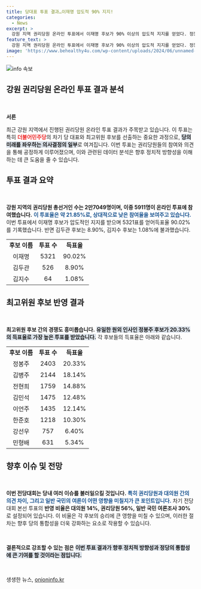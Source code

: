 ```yaml
---
title: 당대표 투표 결과…이재명 압도적 90% 지지!
categories:
  - News
excerpt: >
  강원 지역 권리당원 온라인 투표에서 이재명 후보가 90% 이상의 압도적 지지를 얻었다. 정봉주 후보는 최고위원 중 유일한 원외 인사로 가장 높은 지지를 기록하며 이목을 집중시키고 있다! 클릭해서 자세한 내용을 확인하세요!
feature_text: >
  강원 지역 권리당원 온라인 투표에서 이재명 후보가 90% 이상의 압도적 지지를 얻었다. 정봉주 후보는 최고위원 중 유일한 원외 인사로 가장 높은 지지를 기록하며 이목을 집중시키고 있다! 클릭해서 자세한 내용을 확인하세요!
image: 'https://www.behealthy4u.com/wp-content/uploads/2024/06/unnamed-file.png'
---
```


<p><img src="https://www.behealthy4u.com/wp-content/uploads/2024/06/unnamed-file.png" alt="info 속보" /></p>

<h2 data-ke-size="size26">강원 권리당원 온라인 투표 결과 분석</h2>

<p data-ke-size="size16">&nbsp;</p>

<p><strong>서론</strong></p>

<p data-ke-size="size16">최근 강원 지역에서 진행된 권리당원 온라인 투표 결과가 주목받고 있습니다. 이 투표는 특히 <b><span style="color: #ee2323;">더불어민주당</span></b>의 차기 당 대표와 최고위원 후보를 선출하는 중요한 과정으로, <b><span style="background-color: #21538527;">당의 미래를 좌우하는 의사결정의 일부</span></b>로 여겨집니다. 이번 투표는 권리당원들의 참여와 의견을 통해 공정하게 이루어졌으며, 이와 관련된 데이터 분석은 향후 정치적 방향성을 이해하는 데 큰 도움을 줄 수 있습니다.</p>

<h2 data-ke-size="size26">투표 결과 요약</h2>

<p data-ke-size="size16">&nbsp;</p>

<p><b>강원 지역의 권리당원 총선거인 수는 2만7049명이며, 이중 5911명이 온라인 투표에 참여했습니다.</b> <b><span style="color: #1a5490;">이 투표율은 약 21.85%로, 상대적으로 낮은 참여율을 보여주고 있습니다.</span></b> 이번 투표에서 이재명 후보가 압도적인 지지를 받으며 5321표를 얻어득표율 90.02%를 기록했습니다. 반면 김두관 후보는 8.90%, 김지수 후보는 1.08%에 불과했습니다.</p>

<table style="width: 100%; border-collapse: collapse;">
<tr>
<td style="text-align: center; height: 17px;"><b>후보 이름</b></td>
<td style="text-align: center; height: 17px;"><b>투표 수</b></td>
<td style="text-align: center; height: 17px;"><b>득표율</b></td>
</tr>
<tr>
<td style="text-align: center; height: 17px;">이재명</td>
<td style="text-align: center; height: 17px;">5321</td>
<td style="text-align: center; height: 17px;">90.02%</td>
</tr>
<tr>
<td style="text-align: center; height: 17px;">김두관</td>
<td style="text-align: center; height: 17px;">526</td>
<td style="text-align: center; height: 17px;">8.90%</td>
</tr>
<tr>
<td style="text-align: center; height: 17px;">김지수</td>
<td style="text-align: center; height: 17px;">64</td>
<td style="text-align: center; height: 17px;">1.08%</td>
</tr>
</table>

<h2 data-ke-size="size26">최고위원 후보 반영 결과</h2>

<p data-ke-size="size16">&nbsp;</p>

<p><b>최고위원 후보 간의 경쟁도 흥미롭습니다.</b> <b><span style="background-color: #21538527;">유일한 원외 인사인 정봉주 후보가 20.33%의 득표율로 가장 높은 투표를 받았습니다.</span></b> 각 후보들의 득표율은 아래와 같습니다.</p>

<table style="width: 100%; border-collapse: collapse;">
<tr>
<td style="text-align: center; height: 17px;"><b>후보 이름</b></td>
<td style="text-align: center; height: 17px;"><b>투표 수</b></td>
<td style="text-align: center; height: 17px;"><b>득표율</b></td>
</tr>
<tr>
<td style="text-align: center; height: 17px;">정봉주</td>
<td style="text-align: center; height: 17px;">2403</td>
<td style="text-align: center; height: 17px;">20.33%</td>
</tr>
<tr>
<td style="text-align: center; height: 17px;">김병주</td>
<td style="text-align: center; height: 17px;">2144</td>
<td style="text-align: center; height: 17px;">18.14%</td>
</tr>
<tr>
<td style="text-align: center; height: 17px;">전현희</td>
<td style="text-align: center; height: 17px;">1759</td>
<td style="text-align: center; height: 17px;">14.88%</td>
</tr>
<tr>
<td style="text-align: center; height: 17px;">김민석</td>
<td style="text-align: center; height: 17px;">1475</td>
<td style="text-align: center; height: 17px;">12.48%</td>
</tr>
<tr>
<td style="text-align: center; height: 17px;">이언주</td>
<td style="text-align: center; height: 17px;">1435</td>
<td style="text-align: center; height: 17px;">12.14%</td>
</tr>
<tr>
<td style="text-align: center; height: 17px;">한준호</td>
<td style="text-align: center; height: 17px;">1218</td>
<td style="text-align: center; height: 17px;">10.30%</td>
</tr>
<tr>
<td style="text-align: center; height: 17px;">강선우</td>
<td style="text-align: center; height: 17px;">757</td>
<td style="text-align: center; height: 17px;">6.40%</td>
</tr>
<tr>
<td style="text-align: center; height: 17px;">민형배</td>
<td style="text-align: center; height: 17px;">631</td>
<td style="text-align: center; height: 17px;">5.34%</td>
</tr>
</table>

<h2 data-ke-size="size26">향후 이슈 및 전망</h2>

<p data-ke-size="size16">&nbsp;</p>

<p><b>이번 전당대회는 당내 여러 이슈를 불러일으킬 것입니다.</b> <b><span style="color: #1a5490;">특히 권리당원과 대의원 간의 의견 차이, 그리고 일반 국민의 여론이 어떤 영향을 미칠지가 큰 포인트입니다.</span></b> 차기 전당대회 본선 투표의 <b>반영 비율은 대의원 14%, 권리당원 56%, 일반 국민 여론조사 30%</b>로 설정되어 있습니다. 이 비율은 각 후보의 승리에 큰 영향을 미칠 수 있으며, 이러한 절차는 향후 당의 통합성을 더욱 강화하는 요소로 작용할 수 있습니다.</p>

<p data-ke-size="size16">&nbsp;</p>

<p><b>결론적으로 강조할 수 있는 점은</b> <b><span style="background-color: #21538527;">이번 투표 결과가 향후 정치적 방향성과 정당의 통합성에 큰 기여를 할 것이라는 점입니다.</span></b></p>

<p data-ke-size="size16">&nbsp;</p>
생생한 뉴스, <a href="https://onioninfo.kr" rel="dofollow">onioninfo.kr</a>


